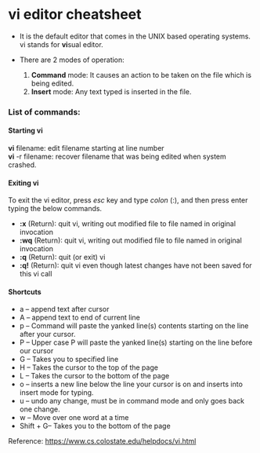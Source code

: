 # vi editor cheatsheet

* It is the default editor that comes in the UNIX based operating systems. vi stands for **vi**sual editor.

* There are 2 modes of operation:  
   1. **Command** mode: It causes an action to be taken on the file which is being edited.  
   2. **Insert** mode: Any text typed is inserted in the file.  

### List of commands:  

#### Starting vi
**vi** filename: edit filename starting at line number  
**vi** -r filename: recover filename that was being edited when system crashed. 

#### Exiting vi
To exit the vi editor, press *esc* key and type *colon* (:), and then press enter typing the below commands.  
* **:x** (Return): quit vi, writing out modified file to file named in original invocation  
* **:wq** (Return): quit vi, writing out modified file to file named in original invocation  
* **:q** (Return): quit (or exit) vi  
* **:q!** (Return): quit vi even though latest changes have not been saved for this vi call  

#### Shortcuts
* a – append text after cursor
* A – append text to end of current line
* p – Command will paste the yanked line(s) contents starting on the line after your cursor.
* P – Upper case P will paste the yanked line(s) starting on the line before our cursor
* G – Takes you to specified line
* H – Takes the cursor to the top of the page
* L – Takes the cursor to the bottom of the page
* o – inserts a new line below the line your cursor is on and inserts into insert mode for typing.
* u – undo any change, must be in command mode and only goes back one change.
* w – Move over one word at a time
* Shift + G– Takes you to the bottom of the page

Reference: https://www.cs.colostate.edu/helpdocs/vi.html 
